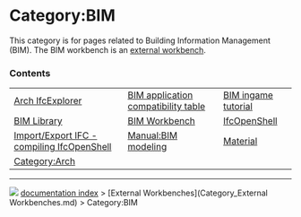 # Category:BIM
This category is for pages related to Building Information Management (BIM). The BIM workbench is an [external workbench](External_workbenches.md).

### Contents

|     |     |     |
| --- | --- | --- |
| [Arch IfcExplorer](Arch_IfcExplorer.md) | [BIM application compatibility table](BIM_application_compatibility_table.md) | [BIM ingame tutorial](BIM_ingame_tutorial.md) |
| [BIM Library](BIM_Library.md) | [BIM Workbench](BIM_Workbench.md) | [IfcOpenShell](IfcOpenShell.md) |
| [Import/Export IFC - compiling IfcOpenShell](Import/Export_IFC_-_compiling_IfcOpenShell.md) | [Manual:BIM modeling](Manual_BIM_modeling.md) | [Material](Material.md) |
| [Category:Arch](Category_Arch.md) |



---
![](images/Right_arrow.png) [documentation index](../README.md) > [External Workbenches](Category_External Workbenches.md) > Category:BIM
